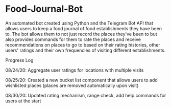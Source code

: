 # Food-Journal-Bot
An automated bot created using Python and the Telegram Bot API that allows users to keep a food journal of food establishments they have been to. The bot allows them to not just record the places they've been to but also provides commands for them to rate the places and receive recommendations on places to go to based on their rating histories, other users' ratings and their own frequencies of visiting different establishments.

Progress Log

08/24/20: Aggregate user ratings for locations with multiple visits

08/25/20: Created a new bucket list component that allows users to add wishlisted places (places are removed automatically upon visit)

08/30/20: Updated rating mechanism, range check, add help commands for users at the start
